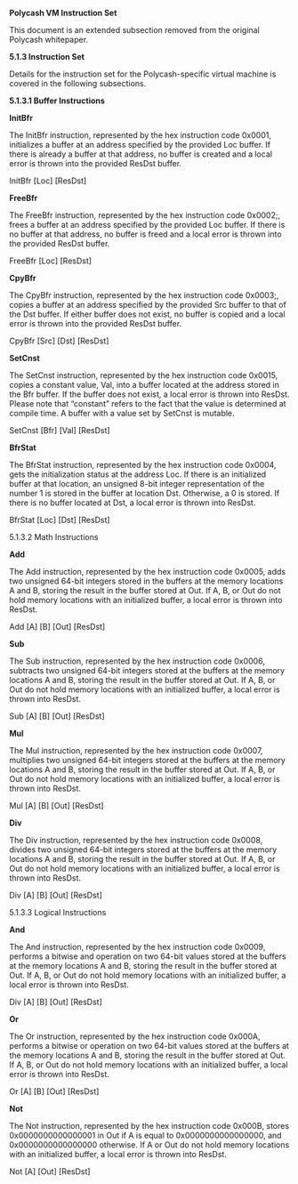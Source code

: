 **Polycash VM Instruction Set**

This document is an extended subsection removed from the original Polycash whitepaper.

**5.1.3 Instruction Set**

Details for the instruction set for the Polycash-specific virtual machine is covered in the following subsections.

**5.1.3.1 Buffer Instructions**

**InitBfr**

The InitBfr instruction, represented by the hex instruction code 0x0001, initializes a buffer at an address specified by the provided Loc buffer. If there is already a buffer at that address, no buffer is created and a local error is thrown into the provided ResDst buffer.

InitBfr [Loc] [ResDst]

**FreeBfr**

The FreeBfr instruction, represented by the hex instruction code 0x0002;, frees a buffer at an address specified by the provided Loc buffer. If there is no buffer at that address, no buffer is freed and a local error is thrown into the provided ResDst buffer.

FreeBfr [Loc] [ResDst]

**CpyBfr**

The CpyBfr instruction, represented by the hex instruction code 0x0003;, copies a buffer at an address specified by the provided Src buffer to that of the Dst buffer. If either buffer does not exist, no buffer is copied and a local error is thrown into the provided ResDst buffer.

CpyBfr [Src] [Dst] [ResDst]

**SetCnst**

The SetCnst instruction, represented by the hex instruction code 0x0015, copies a constant value, Val, into a buffer located at the address stored in the Bfr buffer. If the buffer does not exist, a local error is thrown into ResDst. Please note that “constant” refers to the fact that the value is determined at compile time. A buffer with a value set by SetCnst is mutable.

SetCnst [Bfr] [Val] [ResDst]

**BfrStat**

The BfrStat instruction, represented by the hex instruction code 0x0004, gets the initialization status at the address Loc. If there is an initialized buffer at that location, an unsigned 8-bit integer representation of the number 1 is stored in the buffer at location Dst. Otherwise, a 0 is stored. If there is no buffer located at Dst, a local error is thrown into ResDst.

BfrStat [Loc] [Dst] [ResDst]

5.1.3.2 Math Instructions

**Add**

The Add instruction, represented by the hex instruction code 0x0005, adds two unsigned 64-bit integers stored in the buffers at the memory locations A and B, storing the result in the buffer stored at Out. If A, B, or Out do not hold memory locations with an initialized buffer, a local error is thrown into ResDst.

Add [A] [B] [Out] [ResDst]

**Sub**

The Sub instruction, represented by the hex instruction code 0x0006, subtracts two unsigned 64-bit integers stored at the buffers at the memory locations A and B, storing the result in the buffer stored at Out. If A, B, or Out do not hold memory locations with an initialized buffer, a local error is thrown into ResDst.

Sub [A] [B] [Out] [ResDst]

**Mul**

The Mul instruction, represented by the hex instruction code 0x0007, multiplies two unsigned 64-bit integers stored at the buffers at the memory locations A and B, storing the result in the buffer stored at Out. If A, B, or Out do not hold memory locations with an initialized buffer, a local error is thrown into ResDst.

Mul [A] [B] [Out] [ResDst]

**Div**

The Div instruction, represented by the hex instruction code 0x0008, divides two unsigned 64-bit integers stored at the buffers at the memory locations A and B, storing the result in the buffer stored at Out. If A, B, or Out do not hold memory locations with an initialized buffer, a local error is thrown into ResDst.

Div [A] [B] [Out] [ResDst]

5.1.3.3 Logical Instructions

**And**

The And instruction, represented by the hex instruction code 0x0009, performs a bitwise and operation on two 64-bit values stored at the buffers at the memory locations A and B, storing the result in the buffer stored at Out. If A, B, or Out do not hold memory locations with an initialized buffer, a local error is thrown into ResDst.

Div [A] [B] [Out] [ResDst]

**Or**

The Or instruction, represented by the hex instruction code 0x000A, performs a bitwise or operation on two 64-bit values stored at the buffers at the memory locations A and B, storing the result in the buffer stored at Out. If A, B, or Out do not hold memory locations with an initialized buffer, a local error is thrown into ResDst.

Or [A] [B] [Out] [ResDst]

**Not**

The Not instruction, represented by the hex instruction code 0x000B, stores 0x0000000000000001 in Out if A is equal to 0x0000000000000000, and 0x0000000000000000 otherwise. If A or Out do not hold memory locations with an initialized buffer, a local error is thrown into ResDst.

Not [A] [Out] [ResDst]
